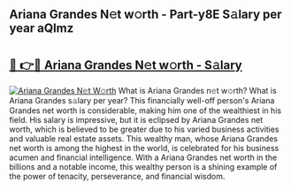 ## Ariana Grandes N𝚎t w𝚘rth - Part-y8E S𝚊lary per year aQImz

# <h2><a href="http://gc34o7n.nevu.top/?p=Ariana+Grandes">🔗 👉🔴 Ariana Grandes N𝚎t w𝚘rth - S𝚊lary</a></h2>

[![Ariana Grandes N𝚎t W𝚘rth](https://i.imgur.com/Oavwk0R.jpeg)](http://gc34o7n.nevu.top/?p=Ariana+Grandes)
What is Ariana Grandes n𝚎t w𝚘rth? What is Ariana Grandes s𝚊lary per year?
This financially well-off person's Ariana Grandes net worth is considerable, making him one of the wealthiest in his field. His salary is impressive, but it is eclipsed by Ariana Grandes net worth, which is believed to be greater due to his varied business activities and valuable real estate assets. This wealthy man, whose Ariana Grandes net worth is among the highest in the world, is celebrated for his business acumen and financial intelligence. With a Ariana Grandes net worth in the billions and a notable income, this wealthy person is a shining example of the power of tenacity, perseverance, and financial wisdom.
